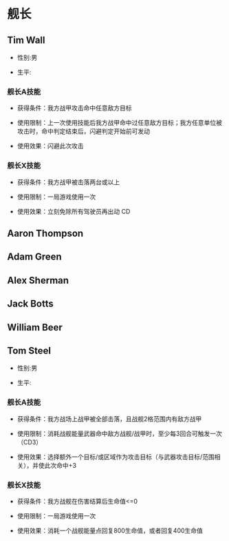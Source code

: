 # 舰长
## Tim Wall

+ 性别:男 
 
+ 生平:

### 舰长A技能
+ 获得条件：我方战甲攻击命中任意敌方目标  


- 使用限制：上一次使用技能后我方战甲命中过任意敌方目标；我方任意单位被攻击时，命中判定结束后，闪避判定开始前可发动  

- 使用效果：闪避此次攻击
 
### 舰长X技能

- 获得条件：我方战甲被击落两台或以上 


- 使用限制：一局游戏使用一次  


- 使用效果：立刻免除所有驾驶员再出动 CD

## Aaron Thompson
## Adam Green
## Alex Sherman
## Jack Botts
## William Beer

## Tom Steel

+ 性别:男 
 
+ 生平:

### 舰长A技能
+ 获得条件：我方战场上战甲被全部击落，且战舰2格范围内有敌方战甲 


- 使用限制：消耗战舰能量武器命中敌方战舰/战甲时，至少每3回合可触发一次（CD3）

- 使用效果：选择额外一个目标/或区域作为攻击目标（与武器攻击目标/范围相关），并使此次命中+3
 
### 舰长X技能

- 获得条件：我方战舰在伤害结算后生命值<=0 


- 使用限制：一局游戏使用一次  


- 使用效果：消耗一个战舰能量点回复800生命值，或者回复400生命值
